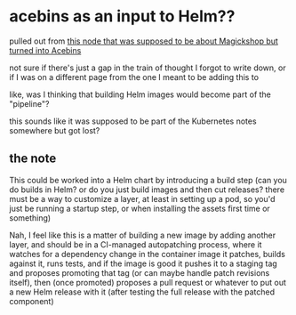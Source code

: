 # acebins as an input to Helm??

pulled out from [this node that was supposed to be about Magickshop but turned into Acebins](amyvx-h7853-878ea-s47wv-a18p1)

not sure if there's just a gap in the train of thought I forgot to write down, or if I was on a different page from the one I meant to be adding this to

like, was I thinking that building Helm images would become part of the "pipeline"?

this sounds like it was supposed to be part of the Kubernetes notes somewhere but got lost?

## the note

This could be worked into a Helm chart by introducing a build step (can you do builds in Helm? or do you just build images and then cut releases? there must be a way to customize a layer, at least in setting up a pod, so you'd just be running a startup step, or when installing the assets first time or something)

Nah, I feel like this is a matter of building a new image by adding another layer, and should be in a CI-managed autopatching process, where it watches for a dependency change in the container image it patches, builds against it, runs tests, and if the image is good it pushes it to a staging tag and proposes promoting that tag (or can maybe handle patch revisions itself), then (once promoted) proposes a pull request or whatever to put out a new Helm release with it (after testing the full release with the patched component)

